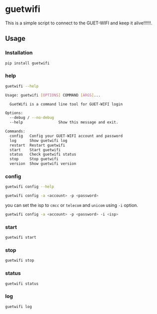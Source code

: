 # guetwifi

This is a simple script to connect to the GUET-WIFI and keep it alive!!!!!!.

## Usage

### Installation

```bash
pip install guetwifi
```

### help

```bash
guetwifi --help
```

```bash
Usage: guetwifi [OPTIONS] COMMAND [ARGS]...

  GuetWifi is a command line tool for GUET-WIFI login

Options:
  --debug / --no-debug
  --help                Show this message and exit.

Commands:
  config   Config your GUET-WIFI account and password
  log      Show guetwifi log
  restart  Restart guetwifi
  start    Start guetwifi
  status   Check guetwifi status
  stop     Stop guetwifi
  version  Show guetwifi version
```

### config

```bash
guetwifi config --help
```

```bash
guetwifi config -a <account> -p <password>
```

you can set the isp to `cmcc` or `telecom` and `unicom` using `-i` option.

```bash
guetwifi config -a <account> -p <password> -i <isp>
```

### start

```bash
guetwifi start
```

### stop

```bash
guetwifi stop
```

### status

```bash
guetwifi status
```

### log

```bash
guetwifi log
```

